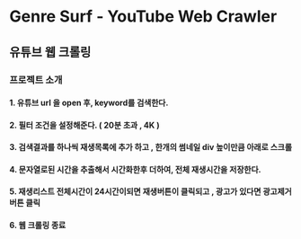 <h1> Genre Surf - YouTube Web Crawler </h1>

<h2> 유튜브 웹 크롤링 </h2>

<h3> 프로젝트 소개 </h3>

<h4> 1. 유튜브 url 을 open 후, keyword를 검색한다. </h4>

<h4> 2. 필터 조건을 설정해준다. ( 20분 초과 , 4K ) </h4>

<h4> 3. 검색결과를 하나씩 재생목록에 추가 하고 , 한개의 썸네일 div 높이만큼 아래로 스크롤 </h4>

<h4> 4. 문자열로된 시간을 추출해서 시간화한후 더하여, 전체 재생시간을 저장한다. </h4>

<h4> 5. 재생리스트 전체시간이 24시간이되면 재생버튼이 클릭되고 , 광고가 있다면 광고제거 버튼 클릭 </h4>

<h4> 6. 웹 크롤링 종료 </h4>
